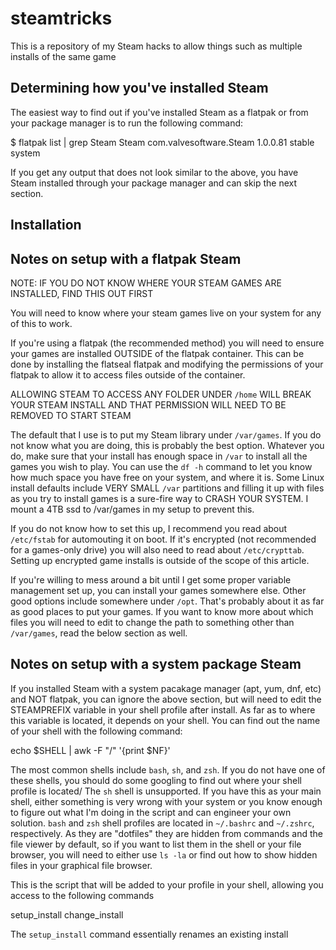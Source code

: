 # steamtricks
This is a repository of my Steam hacks to allow things such as multiple installs of the same game

## Determining how you've installed Steam

The easiest way to find out if you've installed Steam as a flatpak or from your package manager is to run the following command:

  $ flatpak list | grep Steam
  Steam	com.valvesoftware.Steam	1.0.0.81	stable	system

If you get any output that does not look similar to the above, you have Steam installed through your package manager and can skip the next section.

## Installation



## Notes on setup with a flatpak Steam

NOTE: IF YOU DO NOT KNOW WHERE YOUR STEAM GAMES ARE INSTALLED, FIND THIS OUT FIRST

You will need to know where your steam games live on your system for any of this to work.

If you're using a flatpak (the recommended method) you will need to ensure your games are installed OUTSIDE of the flatpak container.
This can be done by installing the flatseal flatpak and modifying the permissions of your flatpak to allow it to access files outside of the container.

ALLOWING STEAM TO ACCESS ANY FOLDER UNDER `/home` WILL BREAK YOUR STEAM INSTALL AND THAT PERMISSION WILL NEED TO BE REMOVED TO START STEAM

The default that I use is to put my Steam library under `/var/games`. If you do not know what you are doing, this is probably the best option.
Whatever you do, make sure that your install has enough space in `/var` to install all the games you wish to play. You can use the `df -h` command to
let you know how much space you have free on your system, and where it is.  Some Linux install defaults include VERY SMALL `/var` partitions
and filling it up with files as you try to install games is a sure-fire way to CRASH YOUR SYSTEM. I mount a 4TB ssd to /var/games in my setup to prevent this.

If you do not know how to set this up, I recommend you read about `/etc/fstab` for automouting it on boot. If it's encrypted (not recommended for a games-only
drive) you will also need to read about `/etc/crypttab`. Setting up encrypted game installs is outside of the scope of this article.

If you're willing to mess around a bit until I get some proper variable management set up, you can install your games somewhere else. Other good options
include somewhere under `/opt`. That's probably about it as far as good places to put your games. If you want to know more about which files you will need
to edit to change the path to something other than `/var/games`, read the below section as well.


## Notes on setup with a system package Steam

If you installed Steam with a system pacakage manager (apt, yum, dnf, etc) and NOT flatpak, you can ignore the above section, but will need to edit the STEAMPREFIX
variable in your shell profile after install. As far as to where this variable is located, it depends on your shell. You can find out the name of your shell with the
following command:

  echo $SHELL | awk -F "/" '{print $NF}'

The most common shells include `bash`, `sh`, and `zsh`. If you do not have one of these shells, you should do some googling to find out where your shell profile is located/
The `sh` shell is unsupported. If you have this as your main shell, either something is very wrong with your system or you know enough to figure out what I'm doing in the script
and can engineer your own solution. `bash` and `zsh` shell profiles are located in `~/.bashrc` and `~/.zshrc`, respectively. As they are "dotfiles" they are hidden from commands and the file
viewer by default, so if you want to list them in the shell or your file browser, you will need to either use `ls -la` or find out how to show hidden files in your graphical file browser.

This is the script that will be added to your profile in your shell, allowing you access to the following commands

  setup_install
  change_install

The `setup_install` command essentially renames an existing install 

